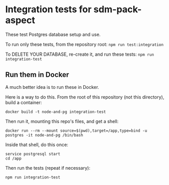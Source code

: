 # Integration tests for sdm-pack-aspect

These test Postgres database setup and use.

To run only these tests, from the repository root: `npm run test:integration`

To DELETE YOUR DATABASE, re-create it, and run these tests: `npm run integration-test`

## Run them in Docker

A much better idea is to run these in Docker.

Here is a way to do this.
From the root of this repository (not this directory), build a container:

`docker build -t node-and-pg integration-test`

Then run it, mounting this repo's files, and get a shell:

`docker run --rm --mount source=$(pwd),target=/app,type=bind -u postgres -it node-and-pg /bin/bash`

Inside that shell, do this once:

```
service postgresql start
cd /app
```

Then run the tests (repeat if necessary):
 
`npm run integration-test`
